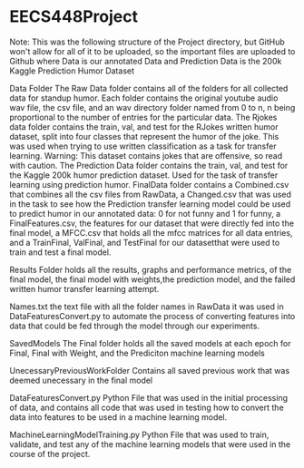 # EECS448Project

Note:
This was the following structure of the Project directory, but GitHub won't allow for all of it to be uploaded, so the important files are uploaded to Github where Data is our annotated Data and Prediction Data is the 200k Kaggle Prediction Humor Dataset

Data Folder
    The Raw Data folder contains all of the folders for all collected data for standup humor. Each folder contains the original youtube audio wav file, the csv file, and an wav directory folder named from 0 to n, n being proportional to the number of entries for the particular data. The Rjokes data folder contains the train, val, and test for the RJokes written humor dataset, split into four classes that represent the humor of the joke. This was used when trying to use written classification as a task for transfer learning. Warning: This dataset contains jokes that are offensive, so read with caution. The Prediction Data folder contains the train, val, and test for the Kaggle 200k humor prediction dataset. Used for the task of transfer learning using prediction humor. FinalData folder contains a Combined.csv that combines all the csv files from RawData, a Changed.csv that was used in the task to see how the Prediction transfer learning model could be used to predict humor in our annotated data: 0 for not funny and 1 for funny, a FinalFeatures.csv, the features for our dataset that were directly fed into the final model, a MFCC.csv that holds all the mfcc matrices for all data entries, and a TrainFinal, ValFinal, and TestFinal for our datasetthat were used to train and test a final model.
    
Results Folder 
    holds all the results, graphs and performance metrics, of the final model, the final model with weights,the prediction model, and the failed written humor transfer learning attempt.


Names.txt 
    the text file with all the folder names in RawData it was used in DataFeaturesConvert.py to automate the process of converting features into data that could be fed through the model through our experiments.
    
SavedModels
    The Final folder holds all the saved models at each epoch for Final, Final with Weight, and the Prediciton machine learning models 
    
UnecessaryPreviousWorkFolder
    Contains all saved previous work that was deemed unecessary in the final model
    
DataFeaturesConvert.py
    Python File that was used in the initial processing of data, and contains all code that was used in testing how to convert the data into features to be used in a machine learning model.

MachineLearningModelTraining.py
    Python File that was used to train, validate, and test any of the machine learning models that were used in the course of the project.

